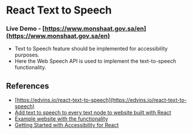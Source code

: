 # React Text to Speech

### Live Demo - [https://www.monshaat.gov.sa/en](https://www.monshaat.gov.sa/en)

- Text to Speech feature should be implemented for accessibility purposes.
- Here the Web Speech API is used to implement the text-to-speech functionality.

## References
- [https://edvins.io/react-text-to-speech](https://edvins.io/react-text-to-speech)
- [Add text to speech to every text node to website built with React](https://stackoverflow.com/questions/73425985/add-text-to-speech-to-every-text-node-to-website-built-with-react)
- [Example website with the functionality](https://www.monshaat.gov.sa/en)
- [Getting Started with Accessibility for React](https://www.telerik.com/blogs/getting-started-accessibility-react)
